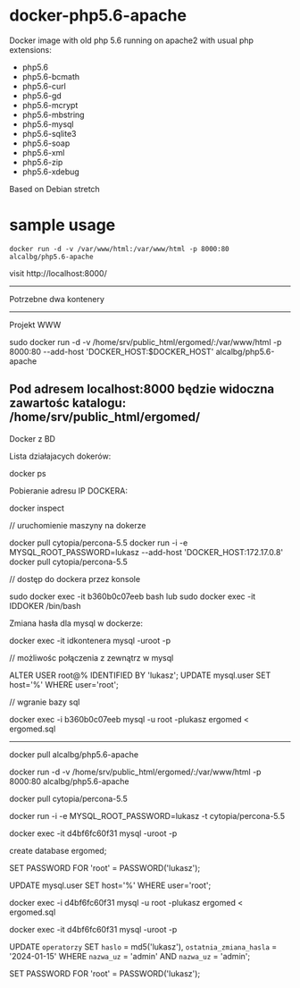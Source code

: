 # docker-php5.6-apache
Docker image with old php 5.6 running on apache2 with usual php extensions:

- php5.6
- php5.6-bcmath
- php5.6-curl
- php5.6-gd
- php5.6-mcrypt
- php5.6-mbstring
- php5.6-mysql
- php5.6-sqlite3
- php5.6-soap
- php5.6-xml
- php5.6-zip
- php5.6-xdebug

Based on Debian stretch

# sample usage
`docker run -d -v /var/www/html:/var/www/html -p 8000:80 alcalbg/php5.6-apache`

visit http://localhost:8000/

------
Potrzebne dwa kontenery 

---
Projekt WWW

sudo docker run -d -v /home/srv/public_html/ergomed/:/var/www/html -p 8000:80 --add-host 'DOCKER_HOST:$DOCKER_HOST' alcalbg/php5.6-apache

Pod adresem localhost:8000 będzie widoczna zawartośc katalogu: 
/home/srv/public_html/ergomed/
---

Docker z BD

Lista działajacych dokerów:

docker ps

Pobieranie adresu IP DOCKERA:

docker inspect <container ID>

// uruchomienie maszyny na dokerze

docker pull cytopia/percona-5.5
docker run -i -e MYSQL_ROOT_PASSWORD=lukasz --add-host 'DOCKER_HOST:172.17.0.8' docker pull cytopia/percona-5.5

// dostęp do dockera przez konsole

sudo docker exec -it b360b0c07eeb bash
lub
sudo docker exec -it IDDOKER /bin/bash

Zmiana hasła dla mysql w dockerze:

docker exec -it idkontenera mysql -uroot -p

// możliwośc połączenia z zewnątrz w mysql

ALTER USER root@% IDENTIFIED BY 'lukasz';
UPDATE mysql.user SET host='%' WHERE user='root';

// wgranie bazy sql

docker exec -i b360b0c07eeb mysql -u root -plukasz ergomed < ergomed.sql


------------
docker pull alcalbg/php5.6-apache

docker run -d -v /home/srv/public_html/ergomed/:/var/www/html -p 8000:80 alcalbg/php5.6-apache


docker pull cytopia/percona-5.5

docker run -i -e MYSQL_ROOT_PASSWORD=lukasz -t cytopia/percona-5.5

docker exec -it d4bf6fc60f31 mysql -uroot -p

create database ergomed;

SET PASSWORD FOR 'root' = PASSWORD('lukasz');

UPDATE mysql.user SET host='%' WHERE user='root';

docker exec -i d4bf6fc60f31 mysql -u root -plukasz ergomed < ergomed.sql

docker exec -it d4bf6fc60f31 mysql -uroot -p

UPDATE `operatorzy` SET `haslo` = md5('lukasz'), `ostatnia_zmiana_hasla` = '2024-01-15' WHERE `nazwa_uz` = 'admin' AND `nazwa_uz` = 'admin';


SET PASSWORD FOR 'root' = PASSWORD('lukasz');

